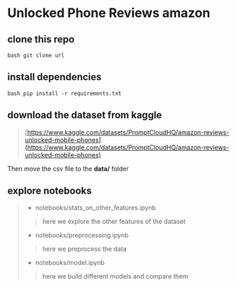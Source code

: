 # Unlocked Phone Reviews amazon

## clone this repo

```bash git clone url ```

## install dependencies

```bash pip install -r requirements.txt ```

## download the dataset from kaggle

> [https://www.kaggle.com/datasets/PromptCloudHQ/amazon-reviews-unlocked-mobile-phones](https://www.kaggle.com/datasets/PromptCloudHQ/amazon-reviews-unlocked-mobile-phones)

Then move the csv file to the **data/** folder

## explore  notebooks

>- notebooks/stats_on_other_features.ipynb
> > here we explore the other features of the dataset
> 
>- notebooks/preprocessing.ipynb
> >here we preprocess the data
> 
>- notebooks/model.ipynb
> > here we build different models and compare them